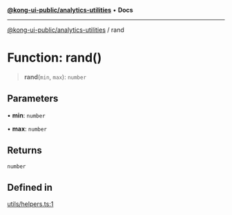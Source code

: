 [**@kong-ui-public/analytics-utilities**](../README.md) • **Docs**

***

[@kong-ui-public/analytics-utilities](../README.md) / rand

# Function: rand()

> **rand**(`min`, `max`): `number`

## Parameters

• **min**: `number`

• **max**: `number`

## Returns

`number`

## Defined in

[utils/helpers.ts:1](https://github.com/Kong/public-ui-components/blob/main/packages/analytics/analytics-utilities/src/utils/helpers.ts#L1)
